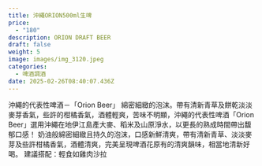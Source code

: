 ```yaml
---
title: 沖繩ORION500ml生啤
price:
  - "180"
description: ORION DRAFT BEER
draft: false
weight: 5
image: images/img_3120.jpeg
categories:
  - 啤酒調酒
date: 2025-02-26T08:40:07.436Z
---
```

沖繩的代表性啤酒－「Orion Beer」 綿密細緻的泡沫。帶有清新青草及餅乾淡淡麥芽香氣，些許的柑橘香氣，酒體輕爽，苦味不明顯，沖繩的代表性啤酒「Orion Beer」選用沖繩在地伊江島產大麥、稻米及山原淨水，以更長的熟成時間帶出馥郁口感！  奶油般綿密細緻且持久的泡沫，口感新鮮清爽，帶有清新青草、淡淡麥芽及些許柑橘香氣，酒體清爽，完美呈現啤酒花原有的清爽韻味，相當地清新好喝。  建議搭配：輕食如雞肉沙拉